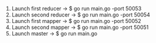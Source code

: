 1) Launch first reducer -> $ go run main.go -port 50053
2) Launch second reducer -> $ go run main.go -port 50054
3) Launch first mapper -> $ go run main.go -port 50052
4) Launch second mapper -> $ go run main.go -port 50051
5) Launch master -> $ go run main.go
